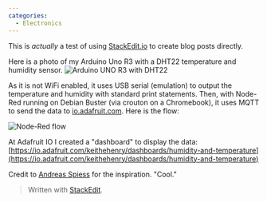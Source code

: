 ```yaml
---
categories:
  - Electronics
---
```

This is *actually* a test of using [StackEdit.io](https://stackedit.io) to create blog posts directly.

Here is a photo of my Arduino Uno R3 with a DHT22 temperature and humidity sensor.
![Arduino UNO R3 with DHT22](https://lh3.googleusercontent.com/pw/ACtC-3fQxF82h3h0wkUZ0GbPpplJ9yohmTqoafmO2oP9P5JyKT61vkbR-D8t_D2dTvuMvtIYkzKkeUyiE7WyE2B3bSCaIGiimnMIsgLAeHmnmJAB6hXxDUf2Y6WM6RzV_YHPHTchR0tnSd-fdVzQInh_TBbiHg=w800-no-tmp.jpg)

As it is not WiFi enabled, it uses USB serial (emulation) to output the temperature and humidity with standard print statements. Then, with Node-Red running on Debian Buster (via crouton on a Chromebook), it uses MQTT to send the data to [io.adafruit.com](https://io.adafruit.com). Here is the flow:

![Node-Red flow](https://lh3.googleusercontent.com/pw/ACtC-3clHPUcPF8eltIy_acv0trip7yLWBX5IsQlRbZZ7IJx_qdWYFP1mjxo7IMGoaaIj7N3UoLQ8vMuC6ms81oAV-iQixWkd03VzKbUqSbHBisZqgan-wKAzoQsXuf6lJ7DiplO9icSMO5_hljb5FuHzRqxhQ=w800-no-tmp.jpg)

At Adafruit IO I created a "dashboard" to display the data: [https://io.adafruit.com/keithehenry/dashboards/humidity-and-temperature](https://io.adafruit.com/keithehenry/dashboards/humidity-and-temperature)

Credit to [Andreas Spiess](https://www.youtube.com/channel/UCu7_D0o48KbfhpEohoP7YSQ) for the inspiration. "Cool."

> Written with [StackEdit](https://stackedit.io/).

<!--stackedit_data:
eyJoaXN0b3J5IjpbLTE5NDQ1NzE0MTksLTExMDcyMDE4MiwtMT
M0OTYzNTQ5NywyMDE3OTI5OTEsMTcwNjcwNzg4LDE4NzE5MDkx
MDgsMjgxMjAzNzg2LDIyNjQ0NTEwNCwtMTExMzM5MDMyNV19
-->
